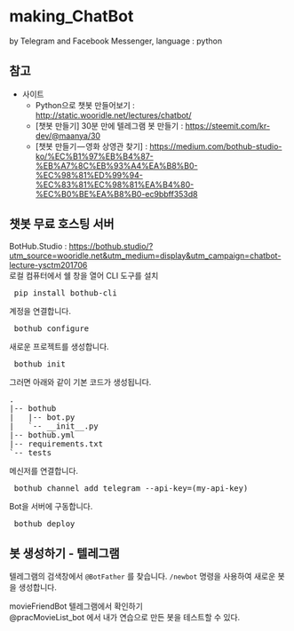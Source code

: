 # making_ChatBot
by Telegram and Facebook Messenger, language : python
  
## 참고  
* 사이트
  + Python으로 챗봇 만들어보기 : http://static.wooridle.net/lectures/chatbot/
  + [챗봇 만들기] 30분 만에 텔레그램 봇 만들기 : https://steemit.com/kr-dev/@maanya/30 
  + [챗봇 만들기 — 영화 상영관 찾기] : https://medium.com/bothub-studio-ko/%EC%B1%97%EB%B4%87-%EB%A7%8C%EB%93%A4%EA%B8%B0-%EC%98%81%ED%99%94-%EC%83%81%EC%98%81%EA%B4%80-%EC%B0%BE%EA%B8%B0-ec9bbff353d8
   
## 챗봇 무료 호스팅 서버  
BotHub.Studio : https://bothub.studio/?utm_source=wooridle.net&utm_medium=display&utm_campaign=chatbot-lecture-ysctm201706  
로컬 컴퓨터에서 쉘 창을 열어 CLI 도구를 설치
<pre> pip install bothub-cli </pre>
계정을 연결합니다.
<pre> bothub configure </pre>
새로운 프로젝트를 생성합니다.
<pre> bothub init </pre>
그러면 아래와 같이 기본 코드가 생성됩니다.
<pre>.
|-- bothub
|   |-- bot.py
|   `-- __init__.py
|-- bothub.yml
|-- requirements.txt
`-- tests
</pre>
메신저를 연결합니다.
<pre> bothub channel add telegram --api-key=(my-api-key) </pre>
Bot을 서버에 구동합니다.
<pre> bothub deploy </pre>

## 봇 생성하기 - 텔레그램  
텔레그램의 검색창에서 `@BotFather` 를 찾습니다. `/newbot` 명령을 사용하여 새로운 봇을 생성합니다.
  
movieFriendBot 텔레그램에서 확인하기  
@pracMovieList_bot 에서 내가 연습으로 만든 봇을 테스트할 수 있다.
